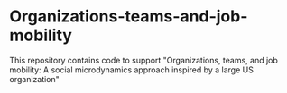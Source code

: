 # Organizations-teams-and-job-mobility
This repository contains code to support "Organizations, teams, and job mobility: A social microdynamics approach inspired by a large US organization"
